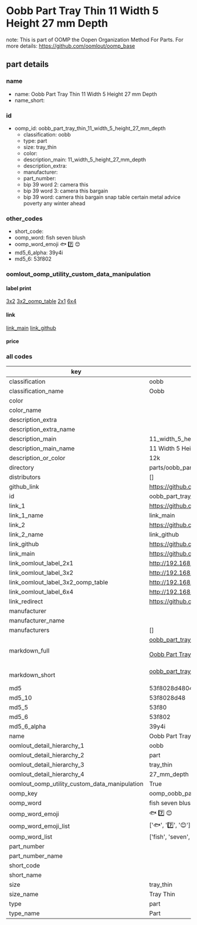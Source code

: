 # Oobb Part Tray Thin 11 Width 5 Height 27 mm Depth  

note: This is part of OOMP the Oopen Organization Method For Parts. For more details: https://github.com/oomlout/oomp_base

##  part details
  







### name
* name: Oobb Part Tray Thin 11 Width 5 Height 27 mm Depth
* name_short: 
### id
* oomp_id: oobb_part_tray_thin_11_width_5_height_27_mm_depth
  * classification: oobb
  * type: part
  * size: tray_thin
  * color: 
  * description_main: 11_width_5_height_27_mm_depth
  * description_extra: 
  * manufacturer: 
  * part_number: 
  * bip 39 word 2: camera this
  * bip 39 word 3: camera this bargain
  * bip 39 word: camera this bargain snap table certain metal advice poverty any winter ahead

### other_codes
* short_code: 
* oomp_word: fish seven blush
* oomp_word_emoji :fish: :seven: :blush:
* md5_6_alpha: 39y4i
* md5_6: 53f802






### oomlout_oomp_utility_custom_data_manipulation
#### label print
[3x2](http://192.168.1.245:1112/?label=oomp%2039y4i)
[3x2_oomp_table](http://192.168.1.108:1112/?label=oomp%2039y4i)
[2x1](http://192.168.1.242:1112/?label=oomp%2039y4i)
[6x4](http://192.168.1.55:1112/?label=oomp%2039y4i)    

#### link

[link_main](https://github.com/oomlout/oomlout_oomp_version_1_messy/tree/main/parts/oobb_part_tray_thin_11_width_5_height_27_mm_depth) [link_github](https://github.com/oomlout/oomlout_oomp_version_1_messy/tree/main/parts/oobb_part_tray_thin_11_width_5_height_27_mm_depth)                             

#### price







### all codes 
| key | value |  
| --- | --- |  
| classification | oobb |  
| classification_name | Oobb |  
| color |  |  
| color_name |  |  
| description_extra |  |  
| description_extra_name |  |  
| description_main | 11_width_5_height_27_mm_depth |  
| description_main_name | 11 Width 5 Height 27 mm Depth |  
| description_or_color | 12k |  
| directory | parts/oobb_part_tray_thin_11_width_5_height_27_mm_depth |  
| distributors | [] |  
| github_link | https://github.com/oomlout/oomlout_oomp_part_src/tree/main/parts/oobb_part_tray_thin_11_width_5_height_27_mm_depth |  
| id | oobb_part_tray_thin_11_width_5_height_27_mm_depth |  
| link_1 | https://github.com/oomlout/oomlout_oomp_version_1_messy/tree/main/parts/oobb_part_tray_thin_11_width_5_height_27_mm_depth |  
| link_1_name | link_main |  
| link_2 | https://github.com/oomlout/oomlout_oomp_version_1_messy/tree/main/parts/oobb_part_tray_thin_11_width_5_height_27_mm_depth |  
| link_2_name | link_github |  
| link_github | https://github.com/oomlout/oomlout_oomp_version_1_messy/tree/main/parts/oobb_part_tray_thin_11_width_5_height_27_mm_depth |  
| link_main | https://github.com/oomlout/oomlout_oomp_version_1_messy/tree/main/parts/oobb_part_tray_thin_11_width_5_height_27_mm_depth |  
| link_oomlout_label_2x1 | http://192.168.1.242:1112/?label=oomp%2039y4i |  
| link_oomlout_label_3x2 | http://192.168.1.245:1112/?label=oomp%2039y4i |  
| link_oomlout_label_3x2_oomp_table | http://192.168.1.108:1112/?label=oomp%2039y4i |  
| link_oomlout_label_6x4 | http://192.168.1.55:1112/?label=oomp%2039y4i |  
| link_redirect | https://github.com/oomlout/oomlout_oomp_version_1_messy/tree/main/parts/oobb_part_tray_thin_11_width_5_height_27_mm_depth |  
| manufacturer |  |  
| manufacturer_name |  |  
| manufacturers | [] |  
| markdown_full | [oobb_part_tray_thin_11_width_5_height_27_mm_depth](none)<br>[](none)<br>[Oobb Part Tray Thin 11 Width 5 Height 27 Mm Depth](none)<br><br> |  
| markdown_short | [oobb_part_tray_thin_11_width_5_height_27_mm_depth](none)<br><br> |  
| md5 | 53f8028d4804118096ee7cd425783105 |  
| md5_10 | 53f8028d48 |  
| md5_5 | 53f80 |  
| md5_6 | 53f802 |  
| md5_6_alpha | 39y4i |  
| name | Oobb Part Tray Thin 11 Width 5 Height 27 mm Depth |  
| oomlout_detail_hierarchy_1 | oobb |  
| oomlout_detail_hierarchy_2 | part |  
| oomlout_detail_hierarchy_3 | tray_thin |  
| oomlout_detail_hierarchy_4 | 27_mm_depth |  
| oomlout_oomp_utility_custom_data_manipulation | True |  
| oomp_key | oomp_oobb_part_tray_thin_11_width_5_height_27_mm_depth |  
| oomp_word | fish seven blush |  
| oomp_word_emoji | :fish: :seven: :blush: |  
| oomp_word_emoji_list | [':fish:', ':seven:', ':blush:'] |  
| oomp_word_list | ['fish', 'seven', 'blush'] |  
| part_number |  |  
| part_number_name |  |  
| short_code |  |  
| short_name |  |  
| size | tray_thin |  
| size_name | Tray Thin |  
| type | part |  
| type_name | Part |  
